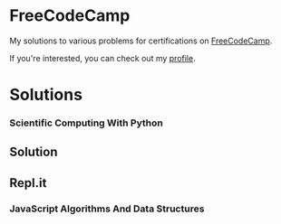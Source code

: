 # FreeCodeCamp

My solutions to various problems for certifications on [FreeCodeCamp](https://freecodecamp.org).

If you're interested, you can check out my [profile](https://freecodecamp.org/ret2christian).

# Solutions

### Scientific Computing With Python
## Solution
## Repl.it

### JavaScript Algorithms And Data Structures
## 

